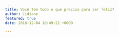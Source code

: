 ```yaml
---
title: Você tem tudo o que precisa para ser feliz?
author: Lidiane
featured: true
date: 2018-12-04 18:49:22 +0000

---
```

